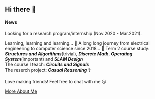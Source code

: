 ## Hi there :wave:

#### News
Looking for a research program/internship (Nov.2020 - Mar.2021).
  
Learning, learning and learning... :blue_book: A long long journey from electrical engineering to computer science since 2018... :mountain_cableway:
Term 2 course study: ***Structures and Algorithms***(trivial), ***Discrete Math***, ***Operating System***(important) and ***SLAM Design***  
The course I teach: ***Circuits and Signals***  
The reserch project: ***Casual Reasoning*** :question:  
  
Love making friends! Feel free to chat with me :smirk:  
  
[More About Me](https://terryyz.github.io/_pages/resume.pdf)
